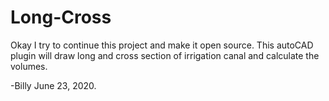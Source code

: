 # Long-Cross

Okay I try to continue this project and make it open source.
This autoCAD plugin will draw long and cross section of irrigation canal and calculate the volumes.


-Billy June 23, 2020.
